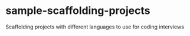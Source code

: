 # sample-scaffolding-projects
Scaffolding projects with different languages to use for coding interviews
